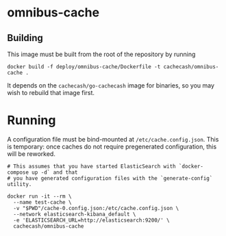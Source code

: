 # omnibus-cache

## Building

This image must be built from the root of the repository by running

```
docker build -f deploy/omnibus-cache/Dockerfile -t cachecash/omnibus-cache .
```

It depends on the `cachecash/go-cachecash` image for binaries, so you may wish to rebuild that image first.

# Running

A configuration file must be bind-mounted at `/etc/cache.config.json`.  This is temporary: once caches do not require
pregenerated configuration, this will be reworked.

```
# This assumes that you have started ElasticSearch with `docker-compose up -d` and that
# you have generated configuration files with the `generate-config` utility.

docker run -it --rm \
  --name test-cache \
  -v "$PWD"/cache-0.config.json:/etc/cache.config.json \
  --network elasticsearch-kibana_default \
  -e 'ELASTICSEARCH_URL=http://elasticsearch:9200/' \
  cachecash/omnibus-cache
```
